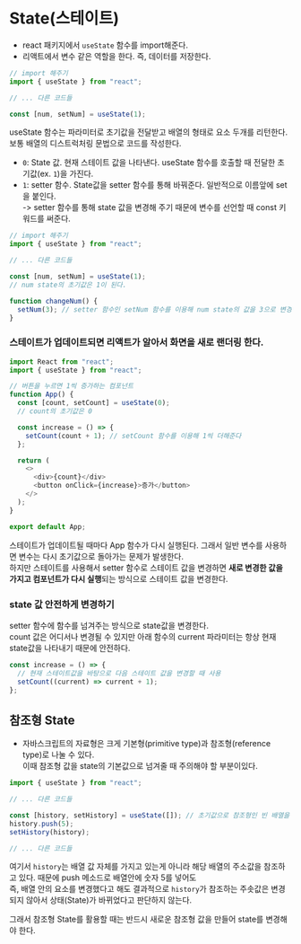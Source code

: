 # State(스테이트)

- react 패키지에서 `useState` 함수를 import해준다.
- 리액트에서 변수 같은 역할을 한다. 즉, 데이터를 저장한다.

```javascript
// import 해주기
import { useState } from "react";

// ... 다른 코드들

const [num, setNum] = useState(1);
```

useState 함수는 파라미터로 초기값을 전달받고 배열의 형태로 요소 두개를 리턴한다. 보통 배열의 디스트럭처링 문법으로 코드를 작성한다.

- `0`: State 값. 현재 스테이트 값을 나타낸다. useState 함수를 호출할 때 전달한 초기값(ex. `1`)을 가진다.
- `1`: setter 함수. State값을 setter 함수를 통해 바꿔준다. 일반적으로 이름앞에 set을 붙인다.  
  -> setter 함수를 통해 state 값을 변경해 주기 때문에 변수를 선언할 때 const 키워드를 써준다.

```javascript
// import 해주기
import { useState } from "react";

// ... 다른 코드들

const [num, setNum] = useState(1);
// num state의 초기값은 1이 된다.

function changeNum() {
  setNum(3); // setter 함수인 setNum 함수를 이용해 num state의 값을 3으로 변경
}
```

### 스테이트가 업데이트되면 리액트가 알아서 화면을 새로 랜더링 한다.

```javascript
import React from "react";
import { useState } from "react";

// 버튼을 누르면 1씩 증가하는 컴포넌트
function App() {
  const [count, setCount] = useState(0);
  // count의 초기값은 0

  const increase = () => {
    setCount(count + 1); // setCount 함수를 이용해 1씩 더해준다
  };

  return (
    <>
      <div>{count}</div>
      <button onClick={increase}>증가</button>
    </>
  );
}

export default App;
```

스테이트가 업데이트될 때마다 App 함수가 다시 실행된다. 그래서 일반 변수를 사용하면 변수는 다시 초기값으로 돌아가는 문제가 발생한다.  
하지만 스테이트를 사용해서 setter 함수로 스테이트 값을 변경하면 <b>새로 변경한 값을 가지고 컴포넌트가 다시 실행</b>되는 방식으로 스테이트 값을 변경한다.

### state 값 안전하게 변경하기

setter 함수에 함수를 넘겨주는 방식으로 state값을 변경한다.  
count 값은 어디서나 변경될 수 있지만 아래 함수의 current 파라미터는 항상 현재 state값을 나타내기 때문에 안전하다.

```javascript
const increase = () => {
  // 현재 스테이트값을 바탕으로 다음 스테이트 값을 변경할 때 사용
  setCount((current) => current + 1);
};
```

## 참조형 State

- 자바스크립트의 자료형은 크게 기본형(primitive type)과 참조형(reference type)로 나눌 수 있다.  
  이때 참조형 값을 state의 기본값으로 넘겨줄 때 주의해야 할 부분이있다.

```javascript
import { useState } from "react";

// ... 다른 코드들

const [history, setHistory] = useState([]); // 초기값으로 참조형인 빈 배열을 넘겨줌
history.push(5);
setHistory(history);

// ... 다른 코드들
```

여기서 `history`는 배열 값 자체를 가지고 있는게 아니라 해당 배열의 주소값을 참조하고 있다. 때문에 push 메소드로 배열안에 숫자 5를 넣어도  
즉, 배열 안의 요소를 변경했다고 해도 결과적으로 `history`가 참조하는 주솟값은 변경되지 않아서 상태(State)가 바뀌었다고 판단하지 않는다.

그래서 참조형 State를 활용할 때는 반드시 새로운 참조형 값을 만들어 state를 변경해야 한다.
